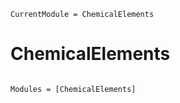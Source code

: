 ```@meta
CurrentModule = ChemicalElements
```

# ChemicalElements

```@index
```

```@autodocs
Modules = [ChemicalElements]
```
